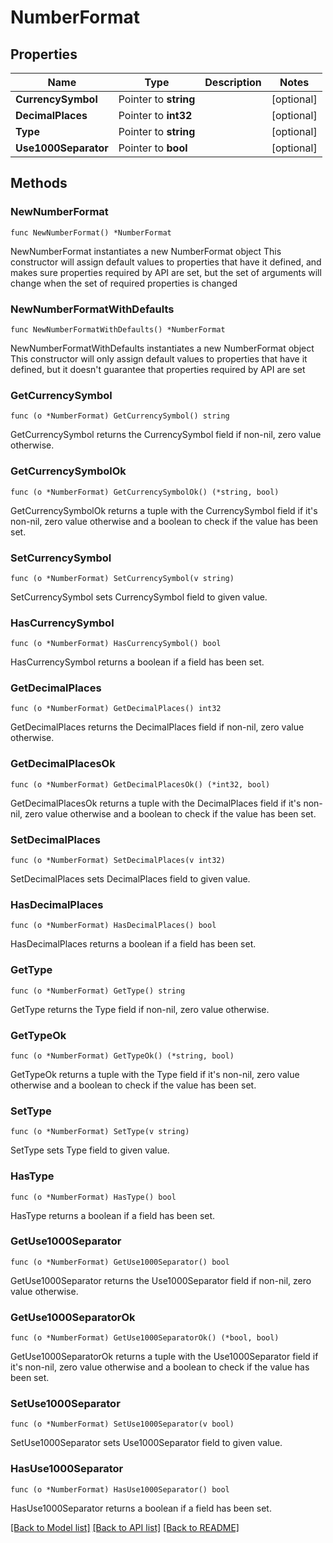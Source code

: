 # NumberFormat

## Properties

Name | Type | Description | Notes
------------ | ------------- | ------------- | -------------
**CurrencySymbol** | Pointer to **string** |  | [optional] 
**DecimalPlaces** | Pointer to **int32** |  | [optional] 
**Type** | Pointer to **string** |  | [optional] 
**Use1000Separator** | Pointer to **bool** |  | [optional] 

## Methods

### NewNumberFormat

`func NewNumberFormat() *NumberFormat`

NewNumberFormat instantiates a new NumberFormat object
This constructor will assign default values to properties that have it defined,
and makes sure properties required by API are set, but the set of arguments
will change when the set of required properties is changed

### NewNumberFormatWithDefaults

`func NewNumberFormatWithDefaults() *NumberFormat`

NewNumberFormatWithDefaults instantiates a new NumberFormat object
This constructor will only assign default values to properties that have it defined,
but it doesn't guarantee that properties required by API are set

### GetCurrencySymbol

`func (o *NumberFormat) GetCurrencySymbol() string`

GetCurrencySymbol returns the CurrencySymbol field if non-nil, zero value otherwise.

### GetCurrencySymbolOk

`func (o *NumberFormat) GetCurrencySymbolOk() (*string, bool)`

GetCurrencySymbolOk returns a tuple with the CurrencySymbol field if it's non-nil, zero value otherwise
and a boolean to check if the value has been set.

### SetCurrencySymbol

`func (o *NumberFormat) SetCurrencySymbol(v string)`

SetCurrencySymbol sets CurrencySymbol field to given value.

### HasCurrencySymbol

`func (o *NumberFormat) HasCurrencySymbol() bool`

HasCurrencySymbol returns a boolean if a field has been set.

### GetDecimalPlaces

`func (o *NumberFormat) GetDecimalPlaces() int32`

GetDecimalPlaces returns the DecimalPlaces field if non-nil, zero value otherwise.

### GetDecimalPlacesOk

`func (o *NumberFormat) GetDecimalPlacesOk() (*int32, bool)`

GetDecimalPlacesOk returns a tuple with the DecimalPlaces field if it's non-nil, zero value otherwise
and a boolean to check if the value has been set.

### SetDecimalPlaces

`func (o *NumberFormat) SetDecimalPlaces(v int32)`

SetDecimalPlaces sets DecimalPlaces field to given value.

### HasDecimalPlaces

`func (o *NumberFormat) HasDecimalPlaces() bool`

HasDecimalPlaces returns a boolean if a field has been set.

### GetType

`func (o *NumberFormat) GetType() string`

GetType returns the Type field if non-nil, zero value otherwise.

### GetTypeOk

`func (o *NumberFormat) GetTypeOk() (*string, bool)`

GetTypeOk returns a tuple with the Type field if it's non-nil, zero value otherwise
and a boolean to check if the value has been set.

### SetType

`func (o *NumberFormat) SetType(v string)`

SetType sets Type field to given value.

### HasType

`func (o *NumberFormat) HasType() bool`

HasType returns a boolean if a field has been set.

### GetUse1000Separator

`func (o *NumberFormat) GetUse1000Separator() bool`

GetUse1000Separator returns the Use1000Separator field if non-nil, zero value otherwise.

### GetUse1000SeparatorOk

`func (o *NumberFormat) GetUse1000SeparatorOk() (*bool, bool)`

GetUse1000SeparatorOk returns a tuple with the Use1000Separator field if it's non-nil, zero value otherwise
and a boolean to check if the value has been set.

### SetUse1000Separator

`func (o *NumberFormat) SetUse1000Separator(v bool)`

SetUse1000Separator sets Use1000Separator field to given value.

### HasUse1000Separator

`func (o *NumberFormat) HasUse1000Separator() bool`

HasUse1000Separator returns a boolean if a field has been set.


[[Back to Model list]](../README.md#documentation-for-models) [[Back to API list]](../README.md#documentation-for-api-endpoints) [[Back to README]](../README.md)


